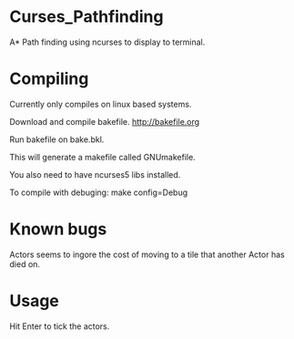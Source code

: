 # Curses_Pathfinding
A* Path finding using ncurses to display to terminal.

# Compiling
Currently only compiles on linux based systems.

Download and compile bakefile.
http://bakefile.org

Run bakefile on bake.bkl.

This will generate a makefile called GNUmakefile.

You also need to have ncurses5 libs installed.

To compile with debuging:
make config=Debug

# Known bugs
Actors seems to ingore the cost of moving to a tile that another Actor has died on.

# Usage
Hit Enter to tick the actors.
